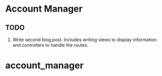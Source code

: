 # Account Manager

## TODO

1. Write second blog post. Includes writing views to display information and controllers to handle the routes.
# account_manager
